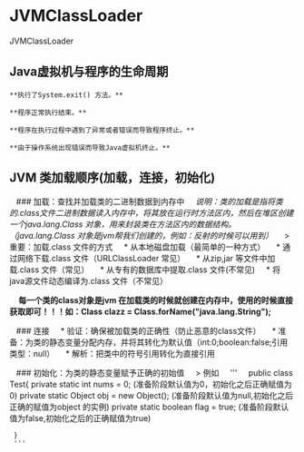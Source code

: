 # JVMClassLoader
JVMClassLoader

## Java虚拟机与程序的生命周期
    **执行了System.exit() 方法。**

    **程序正常执行结束。**

    **程序在执行过程中遇到了异常或者错误而导致程序终止。**

    **由于操作系统出现错误而导致Java虚拟机终止。**

## JVM 类加载顺序(加载，连接，初始化)
    ### 加载：查找并加载类的二进制数据到内存中
     *说明：类的加载是指将类的.class文件二进制数据读入内存中，将其放在运行时方法区内，然后在堆区创建一个java.lang.Class 对象，用来封装类在方法区内的数据结构。（java.lang.Class 对象是jvm帮我们创建的，例如：反射的时候可以用到）*
     > 重要：加载.class 文件的方式
     * 从本地磁盘加载（最简单的一种方式）
     * 通过网络下载.class 文件（URLClassLoader 常见）
     * 从zip,jar 等文件中加载.class 文件（常见）
     * 从专有的数据库中提取.class 文件(不常见)
     * 将java源文件动态编译为.class 文件（不常见）
     
     **每一个类的class对象是jvm 在加载类的时候就创建在内存中，使用的时候直接获取即可！！！如：Class clazz = Class.forName("java.lang.String");**
    
    ### 连接
     * 验证：确保被加载类的正确性（防止恶意的class文件）
     * 准备：为类的静态变量分配内存，并将其转化为默认值（int:0;boolean:false;引用类型：null）
     * 解析：把类中的符号引用转化为直接引用
     
    ### 初始化：为类的静态变量赋予正确的初始值
     > 例如
     '''
     public class Test{
          private static int nums = 0;  (准备阶段默认值为0，初始化之后正确赋值为0)
          private static Object obj = new Object(); (准备阶段默认值为null,初始化之后正确的赋值为object 的实例)
          private static boolean flag = true; (准备阶段默认值为false,初始化之后的正确赋值为true)
 
     }
     '''
